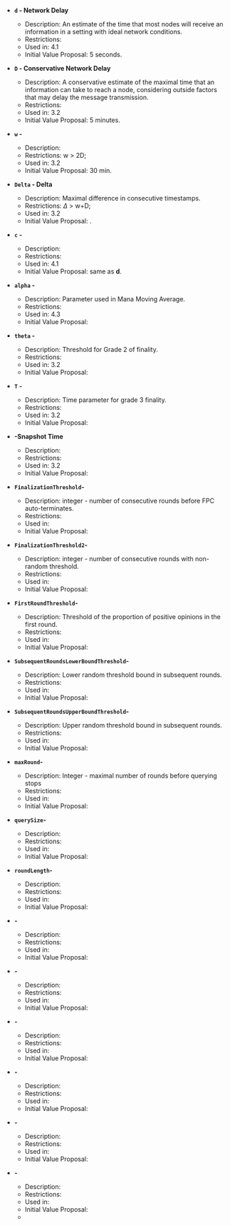 

- **`d` - Network Delay**
	- Description: An estimate of the time that most nodes will receive an information in a setting with ideal network conditions.
	- Restrictions:
	- Used in: 4.1
	- Initial Value Proposal: 5 seconds.
	
- **`D` - Conservative Network Delay**
	- Description: A conservative estimate of the maximal time that an information can take to reach a node, considering outside factors that may delay the message transmission.
	- Restrictions:
	- Used in: 3.2
	- Initial Value Proposal: 5 minutes.

- **`w` -**
	- Description:
	- Restrictions: w > 2D;
	- Used in: 3.2
	- Initial Value Proposal: 30 min. 
	
- **`Delta` - Delta**
	- Description: Maximal difference in consecutive timestamps.
	- Restrictions: $\Delta$ > w+D;
	- Used in: 3.2
	- Initial Value Proposal: .
	
- **`c` -**
	- Description: 
	- Restrictions:
	- Used in: 4.1
	- Initial Value Proposal: same as **d**.

- **`alpha` -**
	- Description: Parameter used in Mana Moving Average.
	- Restrictions:
	- Used in: 4.3
	- Initial Value Proposal: 
	
- **`theta` -**
	- Description: Threshold for Grade 2 of finality.
	- Restrictions:
	- Used in: 3.2
	- Initial Value Proposal: 
	
- **`T` -**
	- Description: Time  parameter for grade 3 finality.
	- Restrictions:
	- Used in: 3.2
	- Initial Value Proposal: 
		
- **-Snapshot Time**
	- Description: 
	- Restrictions:
	- Used in: 3.2
	- Initial Value Proposal: 

- **`FinalizationThreshold`-**
	- Description: integer - number of consecutive rounds before FPC auto-terminates.
	- Restrictions:
	- Used in:
	- Initial Value Proposal: 

- **`FinalizationThreshold2`-**
	- Description:  integer - number of consecutive rounds with non-random threshold.
	- Restrictions:
	- Used in:
	- Initial Value Proposal: 

- **`FirstRoundThreshold`-**
	- Description: Threshold of the proportion of positive opinions in the first round.
	- Restrictions:
	- Used in:
	- Initial Value Proposal: 

- **`SubsequentRoundsLowerBoundThreshold`-**
	- Description: Lower random threshold bound in subsequent rounds.
	- Restrictions:
	- Used in:
	- Initial Value Proposal: 
- **`SubsequentRoundsUpperBoundThreshold`-**
	- Description: Upper random threshold bound in subsequent rounds.
	- Restrictions:
	- Used in:
	- Initial Value Proposal: 
- **`maxRound`-**
	- Description: Integer - maximal number of rounds before querying stops
	- Restrictions:
	- Used in:
	- Initial Value Proposal: 
- **`querySize`-**
	- Description: 
	- Restrictions:
	- Used in:
	- Initial Value Proposal: 
- **`roundLength`-**
	- Description: 
	- Restrictions:
	- Used in:
	- Initial Value Proposal: 
- **-**
	- Description: 
	- Restrictions:
	- Used in:
	- Initial Value Proposal: 
- **-**
	- Description: 
	- Restrictions:
	- Used in:
	- Initial Value Proposal: 
- **-**
	- Description: 
	- Restrictions:
	- Used in:
	- Initial Value Proposal: 
- **-**
	- Description: 
	- Restrictions:
	- Used in:
	- Initial Value Proposal: 
- **-**
	- Description: 
	- Restrictions:
	- Used in:
	- Initial Value Proposal: 
- **-**
	- Description: 
	- Restrictions:
	- Used in:
	- Initial Value Proposal: 
	- 



<!--stackedit_data:
eyJoaXN0b3J5IjpbMTQwNTE1MDkyOCw0ODI0MzE4ODksMTA2MT
k0NTc1OCwtNDY3MDQ4MTA1LDE4NjI5MDg5OTQsLTMwNTI4MzEx
LC0xNDA1NDAzMTE1LDk5NTU1NjAxN119
-->